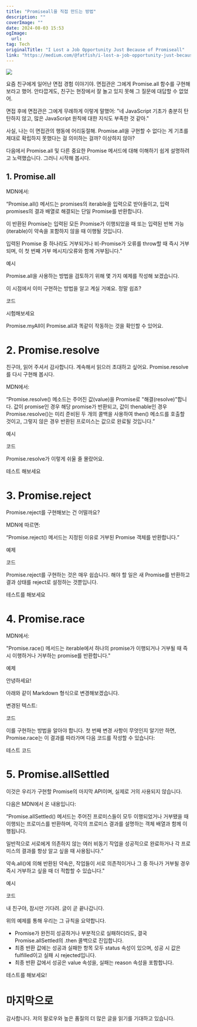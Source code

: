 ```yaml
---
title: "Promiseall을 직접 만드는 방법"
description: ""
coverImage: ""
date: 2024-08-03 15:53
ogImage: 
  url: 
tag: Tech
originalTitle: "I Lost a Job Opportunity Just Because of Promiseall"
link: "https://medium.com/@fatfish/i-lost-a-job-opportunity-just-because-of-promise-all-28cf5d399cae"
---
```




<img src="/assets/img/ILostaJobOpportunityJustBecauseofPromiseall_0.png" />

요즘 친구에게 일어난 면접 경험 이야기야. 면접관은 그에게 Promise.all 함수를 구현해보라고 했어. 안타깝게도, 친구는 현장에서 잘 놀고 있지 못해 그 질문에 대답할 수 없었어.

면접 후에 면접관은 그에게 무례하게 이렇게 말했어: "네 JavaScript 기초가 충분히 탄탄하지 않고, 많은 JavaScript 원칙에 대한 지식도 부족한 것 같아."

사실, 나는 이 면접관의 행동에 어리둥절해. Promise.all을 구현할 수 없다는 게 기초를 제대로 확립하지 못했다는 걸 의미하는 걸까? 이상하지 않아?

<div class="content-ad"></div>

다음에서 Promise.all 및 다른 중요한 Promise 메서드에 대해 이해하기 쉽게 설명하려고 노력했습니다. 그러니 시작해 봅시다.

## 1. Promise.all

MDN에서:

“Promise.all() 메서드는 promises의 iterable을 입력으로 받아들이고, 입력 promises의 결과 배열로 해결되는 단일 Promise를 반환합니다.

<div class="content-ad"></div>

이 반환된 Promise는 입력된 모든 Promise가 이행되었을 때 또는 입력된 반복 가능(iterable)이 약속을 포함하지 않을 때 이행될 것입니다.

입력된 Promise 중 하나라도 거부되거나 비-Promise가 오류를 throw할 때 즉시 거부되며, 이 첫 번째 거부 메시지/오류와 함께 거부됩니다."

예시

Promise.all을 사용하는 방법을 검토하기 위해 몇 가지 예제를 작성해 보겠습니다.

<div class="content-ad"></div>

이 시점에서 이미 구현하는 방법을 알고 계실 거예요. 정말 쉽죠?

코드

시험해보세요

Promise.myAll이 Promise.all과 똑같이 작동하는 것을 확인할 수 있어요.

<div class="content-ad"></div>

# 2. Promise.resolve

친구야, 읽어 주셔서 감사합니다. 계속해서 읽으러 초대하고 싶어요. Promise.resolve를 다시 구현해 봅시다.

MDN에서:

“Promise.resolve() 메소드는 주어진 값(value)을 Promise로 "해결(resolve)"합니다. 값이 promise인 경우 해당 promise가 반환되고, 값이 thenable인 경우 Promise.resolve()는 미리 준비된 두 개의 콜백을 사용하여 then() 메소드를 호출할 것이고, 그렇지 않은 경우 반환된 프로미스는 값으로 완료될 것입니다.”

<div class="content-ad"></div>

예시

코드

Promise.resolve가 이렇게 쉬울 줄 몰랐어요.

테스트 해보세요

<div class="content-ad"></div>

# 3. Promise.reject

Promise.reject를 구현해보는 건 어떨까요?

MDN에 따르면:

“Promise.reject() 메서드는 지정된 이유로 거부된 Promise 객체를 반환합니다.”

<div class="content-ad"></div>

예제

코드

Promise.reject를 구현하는 것은 매우 쉽습니다. 해야 할 일은 새 Promise를 반환하고 결과 상태를 reject로 설정하는 것뿐입니다.

테스트를 해보세요

<div class="content-ad"></div>

# 4. Promise.race

MDN에서:

"Promise.race() 메서드는 iterable에서 하나의 promise가 이행되거나 거부될 때 즉시 이행하거나 거부하는 promise를 반환합니다."

예제

<div class="content-ad"></div>

안녕하세요!

아래와 같이 Markdown 형식으로 변경해보겠습니다.

변경된 텍스트:

코드

이를 구현하는 방법을 알아야 합니다. 첫 번째 변경 사항이 무엇인지 알기만 하면, Promise.race는 이 결과를 따라가며 다음 코드를 작성할 수 있습니다:

테스트 코드

# 5. Promise.allSettled

<div class="content-ad"></div>

이것은 우리가 구현할 Promise의 마지막 API이며, 실제로 거의 사용되지 않습니다.

다음은 MDN에서 온 내용입니다:

“Promise.allSettled() 메서드는 주어진 프로미스들이 모두 이행되었거나 거부됐을 때 이행되는 프로미스를 반환하며, 각각의 프로미스 결과를 설명하는 객체 배열과 함께 이행됩니다.

일반적으로 서로에게 의존하지 않는 여러 비동기 작업을 성공적으로 완료하거나 각 프로미스의 결과를 항상 알고 싶을 때 사용됩니다.”

<div class="content-ad"></div>

약속.all()에 의해 반환된 약속은, 작업들이 서로 의존적이거나 그 중 하나가 거부될 경우 즉시 거부하고 싶을 때 더 적합할 수 있습니다."

예시

코드

내 친구야, 잠시만 기다려. 글이 곧 끝나갑니다.

<div class="content-ad"></div>

위의 예제를 통해 우리는 그 규칙을 요약합니다.

- Promise가 완전히 성공하거나 부분적으로 실패하더라도, 결국 Promise.allSettled의 .then 콜백으로 진입합니다.
- 최종 반환 값에는 성공과 실패한 항목 모두 status 속성이 있으며, 성공 시 값은 fulfilled이고 실패 시 rejected입니다.
- 최종 반환 값에서 성공은 value 속성을, 실패는 reason 속성을 포함합니다.

테스트를 해보세요!

# 마지막으로

<div class="content-ad"></div>

감사합니다. 저의 팔로우와 높은 품질의 더 많은 글을 읽기를 기대하고 있습니다.
